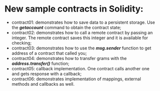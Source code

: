 # New sample contracts in Solidity:

* contract01: demonstrates how to save data to a persistent storage. Use the ***getaccount*** command to obtain the contract state;
* contract02: demonstrates how to call a remote contract by passing an integer. The remote contract saves this integer and it is available for checking;
* contract03: demonstrates how to use the ***msg.sender*** function to get address of a contract that called you;
* contract04: demonstrates how to transfer grams with the ***address.transfer()*** function;
* contract05: callback implementation. One contract calls another one and gets response with a callback;
* contract06: demonstrates implementation of mappings, external methods and callbacks as well.
    
    
